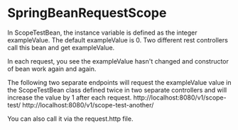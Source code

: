 # SpringBeanRequestScope

In ScopeTestBean, the instance variable is defined as the integer exampleValue.
The default exampleValue is 0.
Two different rest controllers call this bean and get exampleValue.

In each request, you see the exampleValue hasn't changed and constructor of bean work again and again.

The following two separate endpoints will request the exampleValue value in the ScopeTestBean class defined twice in two separate controllers and will increase the value by 1 after each request.
http://localhost:8080/v1/scope-test/
http://localhost:8080/v1/scope-test-another/

You can also call it via the request.http file.
